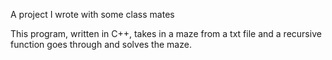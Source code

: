 A project I wrote with some class mates

This program, written in C++, takes in a maze from a txt file and
a recursive function goes through and solves the maze.
